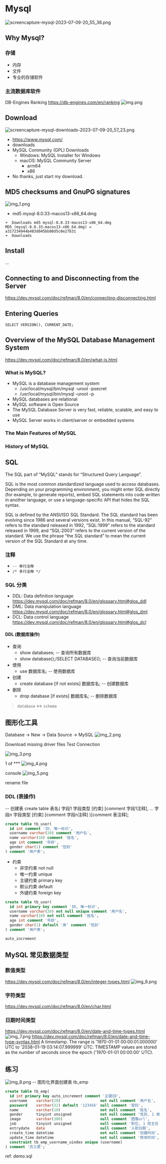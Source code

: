 # Mysql
![screencapture-mysql-2023-07-09-20_55_36.png](..%2F..%2F..%2F..%2F..%2F..%2F..%2F..%2F..%2FDownloads%2Fscreencapture-mysql-2023-07-09-20_55_36.png)
## Why Mysql?
### 存储
- 内存
- 文件
- 专业的存储软件
### 主流数据库软件
DB-Engines Ranking
https://db-engines.com/en/ranking
![img.png](img.png)

## Download
![screencapture-mysql-downloads-2023-07-09-20_57_23.png](..%2F..%2F..%2F..%2F..%2F..%2F..%2F..%2F..%2FDownloads%2Fscreencapture-mysql-downloads-2023-07-09-20_57_23.png)
- https://www.mysql.com/
- downloads
- MySQL Community (GPL) Downloads
  - Windows: MySQL Installer for Windows
  - macOS: MySQL Community Server
    - arm64
    - x86
- No thanks, just start my download.
## MD5 checksums and GnuPG signatures
![img_1.png](img_1.png)
- md5 mysql-8.0.33-macos13-x86_64.dmg
```shell
➜  Downloads md5 mysql-8.0.33-macos13-x86_64.dmg
MD5 (mysql-8.0.33-macos13-x86_64.dmg) = a317234944b483d045bb80d5c0e27b31
➜  Downloads
```

## Install
...

## Connecting to and Disconnecting from the Server
https://dev.mysql.com/doc/refman/8.0/en/connecting-disconnecting.html

## Entering Queries
`SELECT VERSION(), CURRENT_DATE;`

## Overview of the MySQL Database Management System
https://dev.mysql.com/doc/refman/8.0/en/what-is.html
### What is MySQL?
- MySQL is a database management system
  - /usr/local/mysql/bin/mysql -uroot -psecret
  - /usr/local/mysql/bin/mysql -uroot -p
- MySQL databases are relational
- MySQL software is Open Source
- The MySQL Database Server is very fast, reliable, scalable, and easy to use
- MySQL Server works in client/server or embedded systems
### The Main Features of MySQL
### History of MySQL

## SQL 
The SQL part of “MySQL” stands for “Structured Query Language”.

SQL is the most common standardized language used to access databases. Depending on your programming environment, you might enter SQL directly (for example, to generate reports), embed SQL statements into code written in another language, or use a language-specific API that hides the SQL syntax.

SQL is defined by the ANSI/ISO SQL Standard. The SQL standard has been evolving since 1986 and several versions exist. In this manual, “SQL-92” refers to the standard released in 1992, “SQL:1999” refers to the standard released in 1999, and “SQL:2003” refers to the current version of the standard. We use the phrase “the SQL standard” to mean the current version of the SQL Standard at any time.

### 注释 
- `-- 单行注释`
- `/* 多行注释 */`
### SQL 分类
- DDL: Data definition language
  https://dev.mysql.com/doc/refman/8.0/en/glossary.html#glos_ddl
- DML: Data manipulation language
  https://dev.mysql.com/doc/refman/8.0/en/glossary.html#glos_dml
- DCL: Data control language
  https://dev.mysql.com/doc/refman/8.0/en/glossary.html#glos_dcl

#### DDL (数据库操作)
- 查询
  - show databases; -- 查询所有数据库
  - show database();/SELECT DATABASE(); -- 查询当前数据库
- 使用
  - use 数据库名; -- 使用数据库
- 创建
  - create database [if not exists] 数据库名; -- 创建数据库
- 删除
  - drop database [if exists] 数据库名; -- 删除数据库
> `database` <-> `schema`

## 图形化工具
Database -> New -> Data Source -> MySQL
![img_2.png](img_2.png)

Download missing driver files
Test Connection


![img_3.png](img_3.png)

1 of ***
![img_4.png](img_4.png)

console
![img_5.png](img_5.png)

rename file

### DDL (表操作)
-- 创建表
create table 表名(
    字段1 字段类型 [约束] [comment 字段1注释],
    ...
    字段n 字段类型 [约束] [comment 字段n注释]
)[comment 表注释];

```sql
create table tb_user(
  id int comment 'ID, 唯一标识',
  username varchar(20) comment '用户名',
  name varchar(10) comment '姓名',
  age int comment '年龄',
  gender char(1) comment '性别'
) comment '用户表';
```

- 约束
  - 非空约束 not null
  - 唯一约束 unique
  - 主键约束 primary key
  - 默认约束 default
  - 外键约束 foreign key

```sql
create table tb_user(
  id int primary key comment 'ID, 唯一标识',
  username varchar(20) not null unique comment '用户名',
  name varchar(10) not null comment '姓名',
  age int comment '年龄',
  gender char(1) default '男' comment '性别'
) comment '用户表';
```

`auto_increment`


## MySQL 常见数据类型
### 数值类型
https://dev.mysql.com/doc/refman/8.0/en/integer-types.html
![img_6.png](img_6.png)
### 字符类型
https://dev.mysql.com/doc/refman/8.0/en/char.html

### 日期时间类型
https://dev.mysql.com/doc/refman/8.0/en/date-and-time-types.html
![img_7.png](img_7.png)
https://dev.mysql.com/doc/refman/8.0/en/date-and-time-type-syntax.html
A timestamp. The range is '1970-01-01 00:00:01.000000' UTC to '2038-01-19 03:14:07.999999' UTC.
TIMESTAMP values are stored as the number of seconds since the epoch ('1970-01-01 00:00:00' UTC).

## 练习
![img_8.png](img_8.png)
-- 图形化界面创建表 tb_emp
```sql
create table tb_emp(
  id int primary key auto_increment comment '主键ID',
  username    varchar(20)                  not null comment '用户名',
  password    varchar(32) default '123456' null comment '密码',
  name        varchar(10)                  not null comment '姓名',
  gender      tinyint unsigned             not null comment '性别, 1 男, 2 女',
  image       varchar(300)                 null comment '图像url',
  job         tinyint unsigned             null comment '职位, 1 班主任 , 2 讲师 , 3 学工主管, 4 教研主管',
  entrydate   date                         null comment '入职日期',
  create_time datetime                     not null comment '创建时间',
  update_time datetime                     not null comment '修改时间',
  constraint tb_emp_username_uindex unique (username)
) comment '员工表';
```

ref: demo.sql
